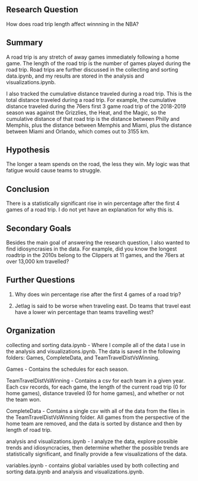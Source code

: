 ## Research Question

How does road trip length affect winnning in the NBA? 

## Summary

A road trip is any stretch of away games immediately following a home game. The length of the road trip is the number of games played during the road trip. Road trips are further discussed in the collecting and sorting data.ipynb, and my results are stored in the analysis and visualizations.ipynb. 

I also tracked the cumulative distance traveled during a road trip. This is the total distance traveled during a road trip. For example, the cumulative distance traveled during the 76ers first 3 game road trip of the 2018-2019 season was against the Grizzlies, the Heat, and the Magic, so the cumulative distance of that road trip is the distance between Philly and Memphis, plus the distance between Memphis and Miami, plus the distance between Miami and Orlando, which comes out to 3155 km. 

## Hypothesis

The longer a team spends on the road, the less they win. My logic was that fatigue would cause teams to struggle. 


## Conclusion 

There is a statistically significant rise in win percentage after the first 4 games of a road trip. I do not yet have an explanation for why this is. 


## Secondary Goals

Besides the main goal of answering the research question, I also wanted to find idiosyncrasies in the data. For example, did you know the longest roadtrip in the 2010s belong to the Clippers at 11 games, and the 76ers at over 13,000 km travelled? 

## Further Questions 

1. Why does win percentage rise after the first 4 games of a road trip? 

2. Jetlag is said to be worse when traveling east. Do teams that travel east have a lower win percentage than teams travelling west? 

## Organization

collecting and sorting data.ipynb - Where I compile all of the data I use in the analysis and visualizations.ipynb. The data is saved in the following folders: Games, CompleteData, and TeamTravelDistVsWinning.

Games - Contains the schedules for each season.

TeamTravelDistVsWinning - Contains a csv for each team in a given year. Each csv records, for each game, the length of the current road trip (0 for home games), distance traveled (0 for home games), and whether or not the team won. 

CompleteData - Contains a single csv with all of the data from the files in the TeamTravelDistVsWinning folder. All games from the perspective of the home team are removed, and the data is sorted by distance and then by length of road trip. 

analysis and visualizations.ipynb - I analyze the data, explore possible trends and idiosyncracies, then determine whether the possible trends are statistically significant, and finally provide a few visualizations of the data. 

variables.ipynb - contains global variables used by both collecting and sorting data.ipynb and analysis and visualizations.ipynb.
